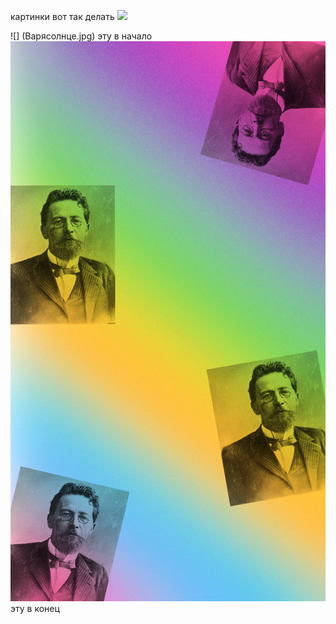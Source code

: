 картинки вот так делать ![](названиекартинки)

![] (Варясолнце.jpg) эту в начало
![](цветнойЧехов.jpg) эту в конец
